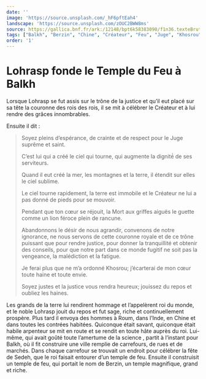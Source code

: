 ```yaml
---
date: ''
image: 'https://source.unsplash.com/_hF6pftEah4'
landscape: 'https://source.unsplash.com/zOUC2BWW8ms'
source: https://gallica.bnf.fr/ark:/12148/bpt6k58383090/f1n36.texteBrut
tags: ["Balkh", "Berzin", "Chine", "Créateur", "Feu", "Juge", "Khosrou", "Lohrasp", "Roum", "Sedeh", "Temple"]
order: '1'
---
```


# Lohrasp fonde le Temple du Feu à Balkh

Lorsque Lohrasp se fut assis sur le trône de la justice et qu’il eut placé sur sa tête la couronne des rois des rois, il se mit à célébrer le Créateur et à
lui rendre des grâces innombrables.

Ensuite il dit :

> Soyez pleins d’espérance, de crainte et de respect pour le Juge suprême et saint.
>
> C’est lui qui a créé le ciel qui tourne, qui augmente la dignité́ de ses serviteurs.
>
> Quand il eut créé la mer, les montagnes et la terre, il étendit sur elles le ciel sublime.
>
> Le ciel tourne rapidement, la terre est immobile et le Créateur ne lui a pas donné de pieds pour se mouvoir.
>
> Pendant que ton cœur se réjouit, la Mort aux griffes aiguës le guette comme un lion féroce plein de rancune.
>
> Abandonnons le désir de nous agrandir, convenons de notre ignorance, ne nous servons de cette couronne royale et de ce trône puissant que pour rendre justice, pour donner la tranquillité et obtenir des conseils, pour que notre part dans ce monde fugitif ne soit pas la vengeance, la malédiction et la fatigue.
>
> Je ferai plus que ne m’a ordonné Khosrou; j’écarterai de mon cœur toute haine et toute envie.
>
> Soyez justes et la justice vous rendra heureux; jouissez du repos et oubliez les haines.

Les grands de la terre lui rendirent hommage et l’appelèrent roi du monde, et le noble Lohrasp jouit du repos et fut sage, riche et continuellement prospère.
Plus tard il envoya des hommes à Roum, dans l’Inde, en Chine et dans toutes les contrées habitées. Quiconque était savant, quiconque était habile arpenteur se mit en route et se rendit en toute hâte auprès du roi. Lui-même, qui avait goûté toute l’amertume de la science , partit à l’instant pour Balkh, où il fit construire une ville remplie de carrefours, de rues et de marchés. Dans chaque carrefour se trouvait un endroit pour célébrer la fête de Sedeh, que le roi faisait entourer d’un temple de feu. Ensuite il construisit un temple de feu, qui portait le nom de Berzin, un temple magnifique, grand et riche.
